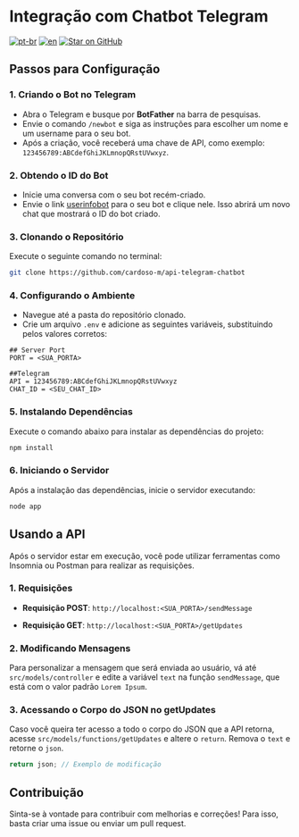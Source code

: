 # Integração com Chatbot Telegram
[![pt-br](https://img.shields.io/badge/language-pt--br-green.svg)](https://github.com/cardoso-m/api-telegram-chatbot/blob/main/README.pt-br.md)
[![en](https://img.shields.io/badge/language-en-orange.svg)](https://github.com/cardoso-m/api-telegram-chatbot/blob/main/README.md)
[![Star on GitHub](https://img.shields.io/github/stars/kauemurakami/go-snippets.svg?style=flat&logo=github&colorB=deeppink&label=stars)](https://github.com/cardoso-m/api-telegram-chatbot)

## Passos para Configuração

### 1. Criando o Bot no Telegram

- Abra o Telegram e busque por **BotFather** na barra de pesquisas.
- Envie o comando `/newbot` e siga as instruções para escolher um nome e um username para o seu bot.
- Após a criação, você receberá uma chave de API, como exemplo: `123456789:ABCdefGhiJKLmnopQRstUVwxyz`.

### 2. Obtendo o ID do Bot

- Inicie uma conversa com o seu bot recém-criado.
- Envie o link [userinfobot](https://t.me/userinfobot) para o seu bot e clique nele. Isso abrirá um novo chat que mostrará o ID do bot criado.

### 3. Clonando o Repositório

Execute o seguinte comando no terminal:

```bash
git clone https://github.com/cardoso-m/api-telegram-chatbot
```

### 4. Configurando o Ambiente

- Navegue até a pasta do repositório clonado.
- Crie um arquivo `.env` e adicione as seguintes variáveis, substituindo pelos valores corretos:

```plaintext
## Server Port
PORT = <SUA_PORTA>

##Telegram
API = 123456789:ABCdefGhiJKLmnopQRstUVwxyz
CHAT_ID = <SEU_CHAT_ID>
```

### 5. Instalando Dependências

Execute o comando abaixo para instalar as dependências do projeto:

```bash
npm install
```

### 6. Iniciando o Servidor

Após a instalação das dependências, inicie o servidor executando:

```bash
node app
```

## Usando a API

Após o servidor estar em execução, você pode utilizar ferramentas como Insomnia ou Postman para realizar as requisições.

### 1. Requisições

- **Requisição POST**: `http://localhost:<SUA_PORTA>/sendMessage`
  
- **Requisição GET**: `http://localhost:<SUA_PORTA>/getUpdates`

### 2. Modificando Mensagens

Para personalizar a mensagem que será enviada ao usuário, vá até `src/models/controller` e edite a variável `text` na função `sendMessage`, que está com o valor padrão `Lorem Ipsum`.

### 3. Acessando o Corpo do JSON no getUpdates

Caso você queira ter acesso a todo o corpo do JSON que a API retorna, acesse `src/models/functions/getUpdates` e altere o `return`. Remova o `text` e retorne o `json`.

```javascript
return json; // Exemplo de modificação
```

## Contribuição

Sinta-se à vontade para contribuir com melhorias e correções! Para isso, basta criar uma issue ou enviar um pull request.
